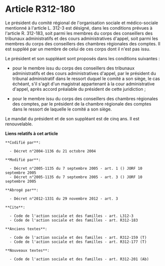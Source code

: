 # Article R312-180

Le président du comité régional de l'organisation sociale et médico-sociale mentionné à l'article L. 312-3 est désigné, dans
les conditions prévues à l'article R. 312-183, soit parmi les membres du corps des conseillers des tribunaux administratifs
et des cours administratives d'appel, soit parmi les membres du corps des conseillers des chambres régionales des comptes. Il
est suppléé par un membre de celui de ces corps dont il n'est pas issu.

Le président et son suppléant sont proposés dans les conditions suivantes :

- pour le membre issu du corps des conseillers des tribunaux administratifs et des cours administratives d'appel, par le
président du tribunal administratif dans le ressort duquel le comité a son siège, le cas échéant, s'il s'agit d'un magistrat
appartenant à la cour administrative d'appel, après accord préalable du président de cette juridiction ;

- pour le membre issu du corps des conseillers des chambres régionales des comptes, par le président de la chambre régionale
des comptes dans le ressort de laquelle le comité a son siège.

Le mandat du président et de son suppléant est de cinq ans. Il est renouvelable.

**Liens relatifs à cet article**

	**Codifié par**:

	  - Décret n°2004-1136 du 21 octobre 2004

	**Modifié par**:

	  - Décret n°2005-1135 du 7 septembre 2005 - art. 1 () JORF 10 septembre 2005
	  - Décret n°2005-1135 du 7 septembre 2005 - art. 3 () JORF 10 septembre 2005

	**Abrogé par**:

	  - Décret n°2012-1331 du 29 novembre 2012 - art. 3

	**Cite**:

	  - Code de l'action sociale et des familles - art. L312-3
	  - Code de l'action sociale et des familles - art. R312-183

	**Anciens textes**:

	  - Code de l'action sociale et des familles - art. R312-159 (T)
	  - Code de l'action sociale et des familles - art. R312-177 (T)

	**Nouveaux textes**:

	  - Code de l'action sociale et des familles - art. R312-201 (Ab)
